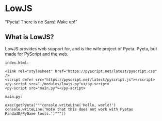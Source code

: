 # LowJS
"Pyeta! There is no Sans! Wake up!"

## What is LowJS?

LowJS provides web support for, and is the wife project of Pyeta. Pyeta, but made for PyScript and the web.

```
index.html:

<link rel="stylesheet" href="https://pyscript.net/latest/pyscript.css" />
<script defer src="https://pyscript.net/latest/pyscript.js"></script> 
<py-script src="./modules/lowjs.py"></py-script>
<py-script src="main.py"></py-script> 
```

```
main.py:

exec(getPyeta("""console.writeLine('Hello, world!')
console.writeLine('Note that this does not work with Pyetas Panda3D/PyGame tools.')"""))

```
